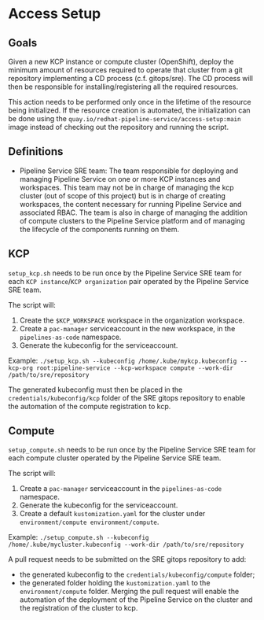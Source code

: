 # Access Setup

## Goals
Given a new KCP instance or compute cluster (OpenShift), deploy the minimum
amount of resources required to operate that cluster from a git repository
implementing a CD process (c.f. gitops/sre). The CD process will then be
responsible for installing/registering all the required resources.

This action needs to be performed only once in the lifetime of the resource
being initialized. If the resource creation is automated, the initialization
can be done using the `quay.io/redhat-pipeline-service/access-setup:main` image instead of
checking out the repository and running the script.

## Definitions

* Pipeline Service SRE team: The team responsible for deploying and managing
  Pipeline Service on one or more KCP instances and workspaces. This team may not be in
  charge of managing the kcp cluster (out of scope of this project) but is in charge of
  creating workspaces, the content necessary for running Pipeline Service and
  associated RBAC. The team is also in charge of managing the addition of compute
  clusters to the Pipeline Service platform and of managing the lifecycle of the
  components running on them.

## KCP
`setup_kcp.sh` needs to be run once by the Pipeline Service SRE team for each
`KCP instance`/`KCP organization` pair operated by the Pipeline Service SRE team.

The script will:
1. Create the `$KCP_WORKSPACE` workspace in the organization workspace.
2. Create a `pac-manager` serviceaccount in the new workspace, in the `pipelines-as-code` namespace.
3. Generate the kubeconfig for the serviceaccount.

Example: `./setup_kcp.sh --kubeconfig /home/.kube/mykcp.kubeconfig --kcp-org root:pipeline-service --kcp-workspace compute --work-dir /path/to/sre/repository`

The generated kubeconfig must then be placed in the `credentials/kubeconfig/kcp`
folder of the SRE gitops repository to enable the automation of the compute
registration to kcp.

## Compute
`setup_compute.sh` needs to be run once by the Pipeline Service SRE team for
each compute cluster operated by the Pipeline Service SRE team.

The script will:
1. Create a `pac-manager` serviceaccount in the `pipelines-as-code` namespace.
2. Generate the kubeconfig for the serviceaccount.
3. Create a default `kustomization.yaml` for the cluster under `environment/compute
environment/compute`.

Example: `./setup_compute.sh --kubeconfig /home/.kube/mycluster.kubeconfig --work-dir /path/to/sre/repository`

A pull request needs to be submitted on the SRE gitops repository to add:
* the generated kubeconfig to the `credentials/kubeconfig/compute` folder;
* the generated folder holding the `kustomization.yaml` to the `environment/compute` folder.
Merging the pull request will enable the automation of the deployment of the 
Pipeline Service on the cluster and the registration of the cluster to kcp.
